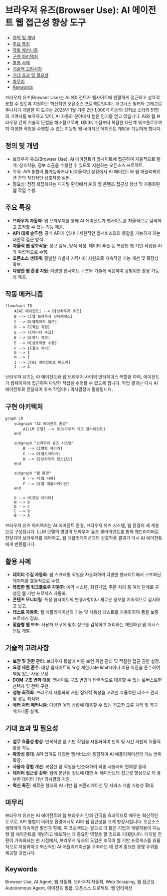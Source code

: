 # 브라우저 유즈(Browser Use): AI 에이전트 웹 접근성 향상 도구

<!-- mtoc-start -->

- [정의 및 개념](#정의-및-개념)
- [주요 특징](#주요-특징)
- [작동 메커니즘](#작동-메커니즘)
- [구현 아키텍처](#구현-아키텍처)
- [활용 사례](#활용-사례)
- [기술적 고려사항](#기술적-고려사항)
- [기대 효과 및 필요성](#기대-효과-및-필요성)
- [마무리](#마무리)
- [Keywords](#keywords)

<!-- mtoc-end -->

브라우저 유즈(Browser Use)는 AI 에이전트가 웹사이트에 원활하게 접근하고 상호작용할 수 있도록 지원하는 혁신적인 오픈소스 프로젝트입니다. 매그너스 뮐러와 그레고르 주니치가 개발한 이 도구는 2025년 1월 기준 2만 1,000개 이상의 깃허브 스타와 51명의 기여자를 보유하고 있어, AI 자동화 분야에서 높은 인기를 얻고 있습니다. AI와 웹 브라우징 간의 기술적 단절을 해소함으로써, 데이터 수집부터 복잡한 다단계 워크플로우까지 다양한 작업을 수행할 수 있는 지능형 웹 네이티브 에이전트 개발을 가능하게 합니다.

## 정의 및 개념

- 브라우저 유즈(Browser Use): AI 에이전트가 웹사이트에 접근하여 자율적으로 탐색, 상호작용, 정보 추출을 수행할 수 있도록 지원하는 오픈소스 프로젝트.
- 목적: API 통합이 불가능하거나 비효율적인 상황에서 AI 에이전트와 웹 애플리케이션 간의 직접적인 상호작용 실현.
- 필요성: 점점 복잡해지는 디지털 환경에서 AI의 웹 콘텐츠 접근성 향상 및 자동화된 웹 작업 수행.

## 주요 특징

- **브라우저 자동화**: 웹 브라우저를 통해 AI 에이전트가 웹사이트를 자율적으로 탐색하고 조작할 수 있는 기능 제공.
- **API 대체 솔루션**: 공식 API가 없거나 제한적인 웹서비스와의 통합을 가능하게 하는 대안적 접근 방식.
- **자율적 웹 상호작용**: 정보 검색, 양식 작성, 데이터 추출 등 복잡한 웹 기반 작업을 AI가 독립적으로 수행.
- **오픈소스 생태계**: 활발한 개발자 커뮤니티 지원으로 지속적인 기능 개선 및 확장성 확보.
- **다양한 웹 환경 지원**: 다양한 웹사이트 구조와 기술에 적응하여 광범위한 활용 가능성 제공.

## 작동 메커니즘

```mermaid
flowchart TD
    A[AI 에이전트] --> B[브라우저 유즈]
    B --> C[웹 브라우저 인터페이스]
    C --> D[웹페이지 접근]
    D --> E{작업 유형}
    E --> F[데이터 수집]
    E --> G[양식 작성]
    E --> H[상호작용 수행]
    F --> I[결과 처리]
    G --> I
    H --> I
    I --> J[AI 에이전트로 피드백]
    J --> A
```

브라우저 유즈는 AI 에이전트와 웹 브라우저 사이의 인터페이스 역할을 하며, 에이전트가 웹페이지에 접근하여 다양한 작업을 수행할 수 있도록 합니다. 작업 결과는 다시 AI 에이전트로 전달되어 후속 작업이나 의사결정에 활용됩니다.

## 구현 아키텍처

```mermaid
graph LR
    subgraph "AI 에이전트 환경"
        A[LLM 모델] --> B[브라우저 유즈 클라이언트]
    end

    subgraph "브라우저 유즈 시스템"
        B --> C[명령 처리기]
        C --> D[웹드라이버]
        D --> E[브라우저 인스턴스]
    end

    subgraph "웹 환경"
        E --> F[웹 서버]
        F --> G[웹 애플리케이션]
    end

    G --> H[응답 데이터]
    H --> D
    D --> C
    C --> B
    B --> A
```

브라우저 유즈 아키텍처는 AI 에이전트 환경, 브라우저 유즈 시스템, 웹 환경의 세 계층으로 구성됩니다. LLM 모델의 명령이 브라우저 유즈 클라이언트를 통해 웹드라이버로 전달되어 브라우저를 제어하고, 웹 애플리케이션과의 상호작용 결과가 다시 AI 에이전트에게 반환됩니다.

## 활용 사례

- **데이터 수집 자동화**: 웹 스크래핑 작업을 자동화하여 다양한 웹사이트에서 구조화된 데이터를 효율적으로 수집.
- **복잡한 웹 워크플로우 자동화**: 예약 시스템, 회원가입, 주문 처리 등 여러 단계로 구성된 웹 기반 프로세스 자동화.
- **콘텐츠 모니터링**: 특정 웹사이트의 변경사항이나 새로운 정보를 지속적으로 감시하고 보고.
- **테스트 자동화**: 웹 애플리케이션의 기능 및 사용성 테스트를 자동화하여 품질 보증 프로세스 강화.
- **맞춤형 웹 보조**: 사용자 요구에 맞춰 정보를 검색하고 처리하는 개인화된 웹 어시스턴트 개발.

## 기술적 고려사항

- **보안 및 권한 관리**: 브라우저 통합에 따른 보안 위험 관리 및 적절한 접근 권한 설정.
- **요청 제한 준수**: 대상 웹사이트의 요청 제한(rate limits)이나 이용 약관을 준수하여 책임 있는 사용 보장.
- **DOM 구조 변화 대응**: 웹사이트 구조 변경에 탄력적으로 대응할 수 있는 로버스트한 선택자 및 전략 구현.
- **성능 최적화**: 브라우저 자동화의 자원 집약적 특성을 고려한 효율적인 리소스 관리 및 성능 최적화.
- **에러 처리 메커니즘**: 다양한 예외 상황에 대응할 수 있는 견고한 오류 처리 및 복구 메커니즘 설계.

## 기대 효과 및 필요성

- **업무 효율성 향상**: 반복적인 웹 기반 작업을 자동화하여 인력 및 시간 자원의 효율적 활용 가능.
- **확장성 증대**: API 없이도 다양한 웹서비스와 통합하여 AI 애플리케이션의 기능 범위 확장.
- **사용자 경험 개선**: 복잡한 웹 작업을 단순화하여 최종 사용자의 편의성 증대.
- **데이터 접근성 강화**: 웹에 분산된 정보에 대한 AI 에이전트의 접근성 향상으로 더 풍부한 데이터 기반 의사결정 지원.
- **혁신 촉진**: 새로운 형태의 AI 기반 웹 애플리케이션 및 서비스 개발 가능성 확대.

## 마무리

브라우저 유즈는 AI 에이전트와 웹 브라우저 간의 간극을 효과적으로 메우는 혁신적인 도구로, API 통합이 어려운 환경에서도 AI의 웹 접근성을 크게 향상시킵니다. 오픈소스 생태계의 지속적인 발전과 함께, 이 프로젝트는 앞으로 더 많은 기업과 개발자들이 지능형 웹 에이전트를 개발하고 배포하는 데 중요한 역할을 할 것으로 기대됩니다. 디지털 전환이 가속화되는 현 시점에서, 브라우저 유즈의 도입은 조직이 웹 기반 프로세스를 효율적으로 자동화하고 혁신적인 AI 애플리케이션을 구축하는 데 있어 중요한 경쟁 우위를 제공할 것입니다.

## Keywords

Browser Use, AI Agent, 웹 자동화, 브라우저 자동화, Web Scraping, 웹 접근성, Autonomous Agent, 에이전트 통합, 오픈소스 프로젝트, 웹 인터랙션

